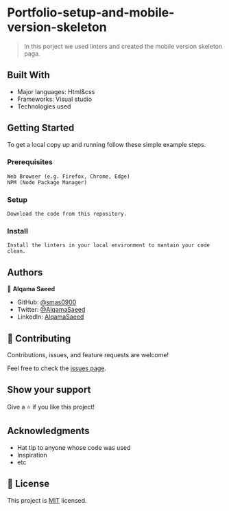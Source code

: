 # Portfolio-setup-and-mobile-version-skeleton
 
> In this porject we used linters and created the mobile version skeleton paga.


## Built With

- Major languages: Html&css
- Frameworks: Visual studio
- Technologies used

## Getting Started
 To get a local copy up and running follow these simple example steps.

### Prerequisites
    Web Browser (e.g. Firefox, Chrome, Edge)
    NPM (Node Package Manager)

### Setup
    Download the code from this repository.

### Install
    Install the linters in your local environment to mantain your code clean.
    

## Authors

👤 **Alqama Saeed**

- GitHub: [@smas0900](https://github.com/smas0900)
- Twitter: [@AlqamaSaeed](https://twitter.com/AlqamaSaeed)
- LinkedIn: [AlqamaSaeed](linkedin.com/in/alqama-saeed-598086120)


## 🤝 Contributing

Contributions, issues, and feature requests are welcome!

Feel free to check the [issues page](../../issues/).

## Show your support

Give a ⭐️ if you like this project!

## Acknowledgments

- Hat tip to anyone whose code was used
- Inspiration
- etc

## 📝 License

This project is [MIT](./MIT.md) licensed.
